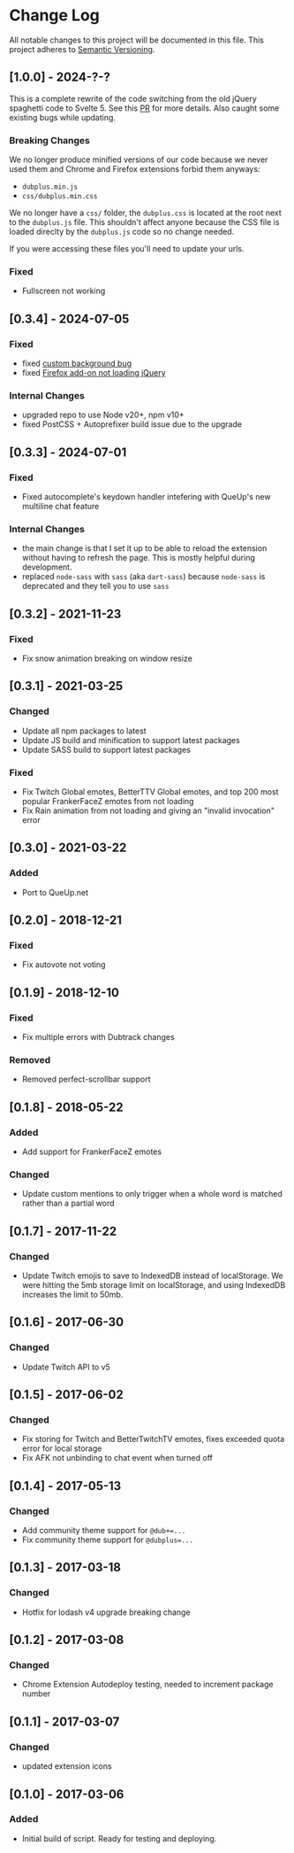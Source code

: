 # Change Log
All notable changes to this project will be documented in this file.
This project adheres to [Semantic Versioning](http://semver.org/).

## [1.0.0] - 2024-?-?
This is a complete rewrite of the code switching from the old jQuery spaghetti code to Svelte 5. See this [PR](https://github.com/DubPlus/DubPlus/pull/110) for more details. Also caught some existing bugs while updating.

### Breaking Changes

We no longer produce minified versions of our code because we never used them and Chrome and Firefox extensions forbid them anyways:
- `dubplus.min.js`
- `css/dubplus.min.css`

We no longer have a `css/` folder, the `dubplus.css` is located at the root next to the `dubplus.js` file. This shouldn't affect anyone because the CSS file is loaded direclty by the `dubplus.js` code so no change needed.

If you were accessing these files you'll need to update your urls.

### Fixed
- Fullscreen not working

## [0.3.4] - 2024-07-05
### Fixed
- fixed [custom background bug](https://github.com/DubPlus/DubPlus/issues/87)
- fixed [Firefox add-on not loading jQuery](https://github.com/DubPlus/DubPlus/issues/112)

### Internal Changes
- upgraded repo to use Node v20+, npm v10+
- fixed PostCSS + Autoprefixer build issue due to the upgrade

## [0.3.3] - 2024-07-01
### Fixed
- Fixed autocomplete's keydown handler intefering with QueUp's new multiline chat feature

### Internal Changes
- the main change is that I set it up to be able to reload the extension without having to refresh the page. This is mostly helpful during development.
- replaced `node-sass` with `sass` (aka `dart-sass`) because `node-sass` is deprecated and they tell you to use `sass`

## [0.3.2] - 2021-11-23
### Fixed
- Fix snow animation breaking on window resize

## [0.3.1] - 2021-03-25
### Changed
- Update all npm packages to latest
- Update JS build and minification to support latest packages
- Update SASS build to support latest packages

### Fixed
- Fix Twitch Global emotes, BetterTTV Global emotes, and top 200 most popular FrankerFaceZ emotes from not loading
- Fix Rain animation from not loading and giving an "invalid invocation" error

## [0.3.0] - 2021-03-22
### Added
- Port to QueUp.net

## [0.2.0] - 2018-12-21
### Fixed
- Fix autovote not voting

## [0.1.9] - 2018-12-10
### Fixed
- Fix multiple errors with Dubtrack changes

### Removed
- Removed perfect-scrollbar support

## [0.1.8] - 2018-05-22
### Added
- Add support for FrankerFaceZ emotes

### Changed
- Update custom mentions to only trigger when a whole word is matched rather than a partial word

## [0.1.7] - 2017-11-22
### Changed
- Update Twitch emojis to save to IndexedDB instead of localStorage. We were hitting the 5mb storage limit on localStorage, and using IndexedDB increases the limit to 50mb.

## [0.1.6] - 2017-06-30
### Changed
- Update Twitch API to v5

## [0.1.5] - 2017-06-02
### Changed
- Fix storing for Twitch and BetterTwitchTV emotes, fixes exceeded quota error for local storage
- Fix AFK not unbinding to chat event when turned off

## [0.1.4] - 2017-05-13
### Changed
- Add community theme support for `@dub+=...`
- Fix community theme support for `@dubplus=...`

## [0.1.3] - 2017-03-18
### Changed
- Hotfix for lodash v4 upgrade breaking change

## [0.1.2] - 2017-03-08
### Changed
- Chrome Extension Autodeploy testing, needed to increment package number

## [0.1.1] - 2017-03-07
### Changed
- updated extension icons

## [0.1.0] - 2017-03-06
### Added
- Initial build of script.  Ready for testing and deploying. 
